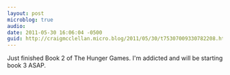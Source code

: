 ```yaml
---
layout: post
microblog: true
audio: 
date: 2011-05-30 16:06:04 -0500
guid: http://craigmcclellan.micro.blog/2011/05/30/t75307009330782208.html
---
```

Just finished Book 2 of The Hunger Games.  I'm addicted and will be starting book 3 ASAP.
